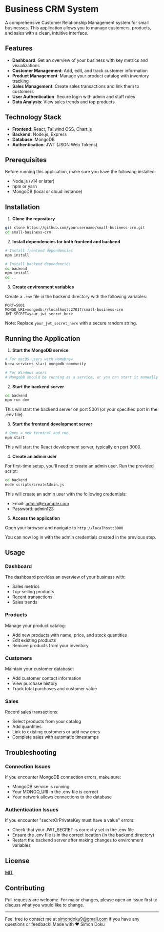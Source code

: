 # Business CRM System

A comprehensive Customer Relationship Management system for small businesses. This application allows you to manage customers, products, and sales with a clean, intuitive interface.

## Features

- **Dashboard**: Get an overview of your business with key metrics and visualizations
- **Customer Management**: Add, edit, and track customer information
- **Product Management**: Manage your product catalog with inventory tracking
- **Sales Management**: Create sales transactions and link them to customers
- **User Authentication**: Secure login with admin and staff roles
- **Data Analysis**: View sales trends and top products

## Technology Stack

- **Frontend**: React, Tailwind CSS, Chart.js
- **Backend**: Node.js, Express
- **Database**: MongoDB
- **Authentication**: JWT (JSON Web Tokens)

## Prerequisites

Before running this application, make sure you have the following installed:

- Node.js (v14 or later)
- npm or yarn
- MongoDB (local or cloud instance)

## Installation

1. **Clone the repository**

```bash
git clone https://github.com/yourusername/small-business-crm.git
cd small-business-crm
```

2. **Install dependencies for both frontend and backend**

```bash
# Install frontend dependencies
npm install

# Install backend dependencies
cd backend
npm install
cd ..
```

3. **Create environment variables**

Create a `.env` file in the backend directory with the following variables:

```
PORT=5001
MONGO_URI=mongodb://localhost:27017/small-business-crm
JWT_SECRET=your_jwt_secret_here
```

Note: Replace `your_jwt_secret_here` with a secure random string.

## Running the Application

1. **Start the MongoDB service**

```bash
# For macOS users with Homebrew
brew services start mongodb-community

# For Windows users
# MongoDB should be running as a service, or you can start it manually
```

2. **Start the backend server**

```bash
cd backend
npm run dev
```

This will start the backend server on port 5001 (or your specified port in the .env file).

3. **Start the frontend development server**

```bash
# Open a new terminal and run
npm start
```

This will start the React development server, typically on port 3000.

4. **Create an admin user**

For first-time setup, you'll need to create an admin user. Run the provided script:

```bash
cd backend
node scripts/createAdmin.js
```

This will create an admin user with the following credentials:
- Email: admin@example.com
- Password: admin123

5. **Access the application**

Open your browser and navigate to `http://localhost:3000`

You can now log in with the admin credentials created in the previous step.

## Usage

### Dashboard

The dashboard provides an overview of your business with:
- Sales metrics
- Top-selling products
- Recent transactions
- Sales trends

### Products

Manage your product catalog:
- Add new products with name, price, and stock quantities
- Edit existing products
- Remove products from your inventory

### Customers

Maintain your customer database:
- Add customer contact information
- View purchase history
- Track total purchases and customer value

### Sales

Record sales transactions:
- Select products from your catalog
- Add quantities
- Link to existing customers or add new ones
- Complete sales with automatic timestamps

## Troubleshooting

### Connection Issues

If you encounter MongoDB connection errors, make sure:
- MongoDB service is running
- Your MONGO_URI in the .env file is correct
- Your network allows connections to the database

### Authentication Issues

If you encounter "secretOrPrivateKey must have a value" errors:
- Check that your JWT_SECRET is correctly set in the .env file
- Ensure the .env file is in the correct location (in the backend directory)
- Restart the backend server after making changes to environment variables

## License

[MIT](LICENSE)

## Contributing

Pull requests are welcome. For major changes, please open an issue first to discuss what you would like to change.

---

Feel free to contact me at simondoku9@gmail.com if you have any questions or feedback!
Made with ❤️ Simon Doku
